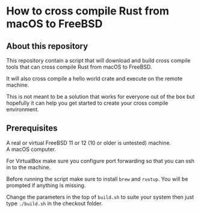 # How to cross compile Rust from macOS to FreeBSD

## About this repository

This repository contain a script that will download and build cross
compile tools that can cross compile Rust from macOS to FreeBSD.  
  
It will also cross compile a hello world crate and execute on the
remote machine.

This is not meant to be a solution that works for everyone out of the
box but hopefully it can help you get started to create your cross
compile environment.

## Prerequisites

A real or virtual FreeBSD 11 or 12 (10 or older is untested) machine.  
A macOS computer.  
  
For VirtualBox make sure you configure port forwarding so that you can
ssh in to the machine.  
  
Before running the script make sure to install `brew` and
`rustup`. You will be prompted if anything is missing.

Change the parameters in the top of `build.sh` to suite your system
then just type
`./build.sh`
in the checkout folder.



